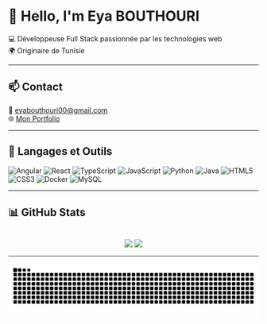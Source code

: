 # 👋 Hello, I'm Eya BOUTHOURI

💻 Développeuse Full Stack passionnée par les technologies web  
🌍 Originaire de Tunisie

---

## 📫 Contact

📧 eyabouthouri00@gmail.com  
🌐 [Mon Portfolio](https://eyabouthouri.github.io/MyPortfolio)

---

## 🚀 Langages et Outils

<p align="left">
  <img src="https://cdn.jsdelivr.net/gh/devicons/devicon/icons/angularjs/angularjs-original.svg" height="30" alt="Angular" />
  <img src="https://cdn.jsdelivr.net/gh/devicons/devicon/icons/react/react-original.svg" height="30" alt="React" />
  <img src="https://cdn.jsdelivr.net/gh/devicons/devicon/icons/typescript/typescript-original.svg" height="30" alt="TypeScript" />
  <img src="https://cdn.jsdelivr.net/gh/devicons/devicon/icons/javascript/javascript-original.svg" height="30" alt="JavaScript" />
  <img src="https://cdn.jsdelivr.net/gh/devicons/devicon/icons/python/python-original.svg" height="30" alt="Python" />
  <img src="https://cdn.jsdelivr.net/gh/devicons/devicon/icons/java/java-original.svg" height="30" alt="Java" />
  <img src="https://cdn.jsdelivr.net/gh/devicons/devicon/icons/html5/html5-original.svg" height="30" alt="HTML5" />
  <img src="https://cdn.jsdelivr.net/gh/devicons/devicon/icons/css3/css3-original.svg" height="30" alt="CSS3" />
  <img src="https://cdn.jsdelivr.net/gh/devicons/devicon/icons/docker/docker-original.svg" height="30" alt="Docker" />
  <img src="https://cdn.jsdelivr.net/gh/devicons/devicon/icons/mysql/mysql-original.svg" height="30" alt="MySQL" />
</p>

---



## 📊 GitHub Stats

<br/>

<div align="center">
  <img src="https://github-readme-stats.vercel.app/api?username=eyabouthouri&show_icons=true&count_private=true&include_all_commits=true&theme=tokyonight&border_radius=10" width="47%" />
  <img src="https://github-readme-stats.vercel.app/api/top-langs/?username=eyabouthouri&layout=compact&theme=tokyonight&border_radius=10" width="47%" />
</div>

---

<!-- ✅ Optionnel : animation snake des contributions (nécessite un GitHub Action) -->
<!-- ![snake gif](https://github.com/eyabouthouri/eyabouthouri/blob/output/github-contribution-grid-snake.svg) -->
![GitHub Snake Light](https://github.com/eyabouthouri/eyabouthouri/blob/output/github-contribution-grid-snake.svg)

